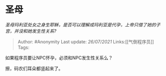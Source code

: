 # 圣母
*圣母玛利亚处女之身生耶稣，是否可以理解成玛利亚是代孕，上帝只借了她的子宫，并没和她发生性关系?*

> Author: #Anonymity
> Last update: *26/07/2021*
> Links:[[气倒程序员]]
> Tags:

如果程序员要让NPC怀孕，必须和NPC发生性关系么？

擦，码农们耳朵都竖起来了。
